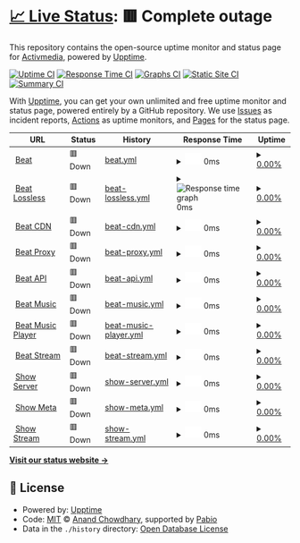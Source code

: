 # [📈 Live Status](https://activmediacorp.github.io/status): <!--live status--> **🟥 Complete outage**

This repository contains the open-source uptime monitor and status page for [Activmedia](https://activmediacorp.github.io/status), powered by [Upptime](https://github.com/upptime/upptime).

[![Uptime CI](https://github.com/activmediacorp/status/workflows/Uptime%20CI/badge.svg)](https://github.com/activmediacorp/status/actions?query=workflow%3A%22Uptime+CI%22)
[![Response Time CI](https://github.com/activmediacorp/status/workflows/Response%20Time%20CI/badge.svg)](https://github.com/activmediacorp/status/actions?query=workflow%3A%22Response+Time+CI%22)
[![Graphs CI](https://github.com/activmediacorp/status/workflows/Graphs%20CI/badge.svg)](https://github.com/activmediacorp/status/actions?query=workflow%3A%22Graphs+CI%22)
[![Static Site CI](https://github.com/activmediacorp/status/workflows/Static%20Site%20CI/badge.svg)](https://github.com/activmediacorp/status/actions?query=workflow%3A%22Static+Site+CI%22)
[![Summary CI](https://github.com/activmediacorp/status/workflows/Summary%20CI/badge.svg)](https://github.com/activmediacorp/status/actions?query=workflow%3A%22Summary+CI%22)

With [Upptime](https://upptime.js.org), you can get your own unlimited and free uptime monitor and status page, powered entirely by a GitHub repository. We use [Issues](https://github.com/activmediacorp/status/issues) as incident reports, [Actions](https://github.com/activmediacorp/status/actions) as uptime monitors, and [Pages](https://activmediacorp.github.io/status) for the status page.

<!--start: status pages-->
<!-- This summary is generated by Upptime (https://github.com/upptime/upptime) -->
<!-- Do not edit this manually, your changes will be overwritten -->
<!-- prettier-ignore -->
| URL | Status | History | Response Time | Uptime |
| --- | ------ | ------- | ------------- | ------ |
| <img alt="" src="https://icons.duckduckgo.com/ip3/beatstreaming.com.ico" height="13"> [Beat](https://beatstreaming.com) | 🟥 Down | [beat.yml](https://github.com/beatstreaming/status/commits/HEAD/history/beat.yml) | <details><summary><img alt="Response time graph" src="./graphs/beat/response-time-week.png" height="20"> 0ms</summary><br><a href="https://activmediacorp.github.io/status/history/beat"><img alt="Response time 131" src="https://img.shields.io/endpoint?url=https%3A%2F%2Fraw.githubusercontent.com%2Fbeatstreaming%2Fstatus%2FHEAD%2Fapi%2Fbeat%2Fresponse-time.json"></a><br><a href="https://activmediacorp.github.io/status/history/beat"><img alt="24-hour response time 0" src="https://img.shields.io/endpoint?url=https%3A%2F%2Fraw.githubusercontent.com%2Fbeatstreaming%2Fstatus%2FHEAD%2Fapi%2Fbeat%2Fresponse-time-day.json"></a><br><a href="https://activmediacorp.github.io/status/history/beat"><img alt="7-day response time 0" src="https://img.shields.io/endpoint?url=https%3A%2F%2Fraw.githubusercontent.com%2Fbeatstreaming%2Fstatus%2FHEAD%2Fapi%2Fbeat%2Fresponse-time-week.json"></a><br><a href="https://activmediacorp.github.io/status/history/beat"><img alt="30-day response time 163" src="https://img.shields.io/endpoint?url=https%3A%2F%2Fraw.githubusercontent.com%2Fbeatstreaming%2Fstatus%2FHEAD%2Fapi%2Fbeat%2Fresponse-time-month.json"></a><br><a href="https://activmediacorp.github.io/status/history/beat"><img alt="1-year response time 131" src="https://img.shields.io/endpoint?url=https%3A%2F%2Fraw.githubusercontent.com%2Fbeatstreaming%2Fstatus%2FHEAD%2Fapi%2Fbeat%2Fresponse-time-year.json"></a></details> | <details><summary><a href="https://activmediacorp.github.io/status/history/beat">0.00%</a></summary><a href="https://activmediacorp.github.io/status/history/beat"><img alt="All-time uptime 96.28%" src="https://img.shields.io/endpoint?url=https%3A%2F%2Fraw.githubusercontent.com%2Fbeatstreaming%2Fstatus%2FHEAD%2Fapi%2Fbeat%2Fuptime.json"></a><br><a href="https://activmediacorp.github.io/status/history/beat"><img alt="24-hour uptime 0.00%" src="https://img.shields.io/endpoint?url=https%3A%2F%2Fraw.githubusercontent.com%2Fbeatstreaming%2Fstatus%2FHEAD%2Fapi%2Fbeat%2Fuptime-day.json"></a><br><a href="https://activmediacorp.github.io/status/history/beat"><img alt="7-day uptime 0.00%" src="https://img.shields.io/endpoint?url=https%3A%2F%2Fraw.githubusercontent.com%2Fbeatstreaming%2Fstatus%2FHEAD%2Fapi%2Fbeat%2Fuptime-week.json"></a><br><a href="https://activmediacorp.github.io/status/history/beat"><img alt="30-day uptime 70.80%" src="https://img.shields.io/endpoint?url=https%3A%2F%2Fraw.githubusercontent.com%2Fbeatstreaming%2Fstatus%2FHEAD%2Fapi%2Fbeat%2Fuptime-month.json"></a><br><a href="https://activmediacorp.github.io/status/history/beat"><img alt="1-year uptime 96.28%" src="https://img.shields.io/endpoint?url=https%3A%2F%2Fraw.githubusercontent.com%2Fbeatstreaming%2Fstatus%2FHEAD%2Fapi%2Fbeat%2Fuptime-year.json"></a></details>
| <img alt="" src="https://icons.duckduckgo.com/ip3/lossless.api.beatstreaming.com.ico" height="13"> [Beat Lossless](https://lossless.api.beatstreaming.com) | 🟥 Down | [beat-lossless.yml](https://github.com/beatstreaming/status/commits/HEAD/history/beat-lossless.yml) | <details><summary><img alt="Response time graph" src="./graphs/beat-lossless/response-time-week.png" height="20"> 0ms</summary><br><a href="https://activmediacorp.github.io/status/history/beat-lossless"><img alt="Response time 0" src="https://img.shields.io/endpoint?url=https%3A%2F%2Fraw.githubusercontent.com%2Fbeatstreaming%2Fstatus%2FHEAD%2Fapi%2Fbeat-lossless%2Fresponse-time.json"></a><br><a href="https://activmediacorp.github.io/status/history/beat-lossless"><img alt="24-hour response time 0" src="https://img.shields.io/endpoint?url=https%3A%2F%2Fraw.githubusercontent.com%2Fbeatstreaming%2Fstatus%2FHEAD%2Fapi%2Fbeat-lossless%2Fresponse-time-day.json"></a><br><a href="https://activmediacorp.github.io/status/history/beat-lossless"><img alt="7-day response time 0" src="https://img.shields.io/endpoint?url=https%3A%2F%2Fraw.githubusercontent.com%2Fbeatstreaming%2Fstatus%2FHEAD%2Fapi%2Fbeat-lossless%2Fresponse-time-week.json"></a><br><a href="https://activmediacorp.github.io/status/history/beat-lossless"><img alt="30-day response time 0" src="https://img.shields.io/endpoint?url=https%3A%2F%2Fraw.githubusercontent.com%2Fbeatstreaming%2Fstatus%2FHEAD%2Fapi%2Fbeat-lossless%2Fresponse-time-month.json"></a><br><a href="https://activmediacorp.github.io/status/history/beat-lossless"><img alt="1-year response time 0" src="https://img.shields.io/endpoint?url=https%3A%2F%2Fraw.githubusercontent.com%2Fbeatstreaming%2Fstatus%2FHEAD%2Fapi%2Fbeat-lossless%2Fresponse-time-year.json"></a></details> | <details><summary><a href="https://activmediacorp.github.io/status/history/beat-lossless">0.00%</a></summary><a href="https://activmediacorp.github.io/status/history/beat-lossless"><img alt="All-time uptime 0.00%" src="https://img.shields.io/endpoint?url=https%3A%2F%2Fraw.githubusercontent.com%2Fbeatstreaming%2Fstatus%2FHEAD%2Fapi%2Fbeat-lossless%2Fuptime.json"></a><br><a href="https://activmediacorp.github.io/status/history/beat-lossless"><img alt="24-hour uptime 0.00%" src="https://img.shields.io/endpoint?url=https%3A%2F%2Fraw.githubusercontent.com%2Fbeatstreaming%2Fstatus%2FHEAD%2Fapi%2Fbeat-lossless%2Fuptime-day.json"></a><br><a href="https://activmediacorp.github.io/status/history/beat-lossless"><img alt="7-day uptime 0.00%" src="https://img.shields.io/endpoint?url=https%3A%2F%2Fraw.githubusercontent.com%2Fbeatstreaming%2Fstatus%2FHEAD%2Fapi%2Fbeat-lossless%2Fuptime-week.json"></a><br><a href="https://activmediacorp.github.io/status/history/beat-lossless"><img alt="30-day uptime 0.00%" src="https://img.shields.io/endpoint?url=https%3A%2F%2Fraw.githubusercontent.com%2Fbeatstreaming%2Fstatus%2FHEAD%2Fapi%2Fbeat-lossless%2Fuptime-month.json"></a><br><a href="https://activmediacorp.github.io/status/history/beat-lossless"><img alt="1-year uptime 0.00%" src="https://img.shields.io/endpoint?url=https%3A%2F%2Fraw.githubusercontent.com%2Fbeatstreaming%2Fstatus%2FHEAD%2Fapi%2Fbeat-lossless%2Fuptime-year.json"></a></details>
| <img alt="" src="https://icons.duckduckgo.com/ip3/cdn.beatstreaming.com.ico" height="13"> [Beat CDN](https://cdn.beatstreaming.com) | 🟥 Down | [beat-cdn.yml](https://github.com/beatstreaming/status/commits/HEAD/history/beat-cdn.yml) | <details><summary><img alt="Response time graph" src="./graphs/beat-cdn/response-time-week.png" height="20"> 0ms</summary><br><a href="https://activmediacorp.github.io/status/history/beat-cdn"><img alt="Response time 1422" src="https://img.shields.io/endpoint?url=https%3A%2F%2Fraw.githubusercontent.com%2Fbeatstreaming%2Fstatus%2FHEAD%2Fapi%2Fbeat-cdn%2Fresponse-time.json"></a><br><a href="https://activmediacorp.github.io/status/history/beat-cdn"><img alt="24-hour response time 0" src="https://img.shields.io/endpoint?url=https%3A%2F%2Fraw.githubusercontent.com%2Fbeatstreaming%2Fstatus%2FHEAD%2Fapi%2Fbeat-cdn%2Fresponse-time-day.json"></a><br><a href="https://activmediacorp.github.io/status/history/beat-cdn"><img alt="7-day response time 0" src="https://img.shields.io/endpoint?url=https%3A%2F%2Fraw.githubusercontent.com%2Fbeatstreaming%2Fstatus%2FHEAD%2Fapi%2Fbeat-cdn%2Fresponse-time-week.json"></a><br><a href="https://activmediacorp.github.io/status/history/beat-cdn"><img alt="30-day response time 926" src="https://img.shields.io/endpoint?url=https%3A%2F%2Fraw.githubusercontent.com%2Fbeatstreaming%2Fstatus%2FHEAD%2Fapi%2Fbeat-cdn%2Fresponse-time-month.json"></a><br><a href="https://activmediacorp.github.io/status/history/beat-cdn"><img alt="1-year response time 1422" src="https://img.shields.io/endpoint?url=https%3A%2F%2Fraw.githubusercontent.com%2Fbeatstreaming%2Fstatus%2FHEAD%2Fapi%2Fbeat-cdn%2Fresponse-time-year.json"></a></details> | <details><summary><a href="https://activmediacorp.github.io/status/history/beat-cdn">0.00%</a></summary><a href="https://activmediacorp.github.io/status/history/beat-cdn"><img alt="All-time uptime 4.18%" src="https://img.shields.io/endpoint?url=https%3A%2F%2Fraw.githubusercontent.com%2Fbeatstreaming%2Fstatus%2FHEAD%2Fapi%2Fbeat-cdn%2Fuptime.json"></a><br><a href="https://activmediacorp.github.io/status/history/beat-cdn"><img alt="24-hour uptime 0.00%" src="https://img.shields.io/endpoint?url=https%3A%2F%2Fraw.githubusercontent.com%2Fbeatstreaming%2Fstatus%2FHEAD%2Fapi%2Fbeat-cdn%2Fuptime-day.json"></a><br><a href="https://activmediacorp.github.io/status/history/beat-cdn"><img alt="7-day uptime 0.00%" src="https://img.shields.io/endpoint?url=https%3A%2F%2Fraw.githubusercontent.com%2Fbeatstreaming%2Fstatus%2FHEAD%2Fapi%2Fbeat-cdn%2Fuptime-week.json"></a><br><a href="https://activmediacorp.github.io/status/history/beat-cdn"><img alt="30-day uptime 30.88%" src="https://img.shields.io/endpoint?url=https%3A%2F%2Fraw.githubusercontent.com%2Fbeatstreaming%2Fstatus%2FHEAD%2Fapi%2Fbeat-cdn%2Fuptime-month.json"></a><br><a href="https://activmediacorp.github.io/status/history/beat-cdn"><img alt="1-year uptime 4.18%" src="https://img.shields.io/endpoint?url=https%3A%2F%2Fraw.githubusercontent.com%2Fbeatstreaming%2Fstatus%2FHEAD%2Fapi%2Fbeat-cdn%2Fuptime-year.json"></a></details>
| <img alt="" src="https://icons.duckduckgo.com/ip3/proxy.beatstreaming.com.ico" height="13"> [Beat Proxy](https://proxy.beatstreaming.com) | 🟥 Down | [beat-proxy.yml](https://github.com/beatstreaming/status/commits/HEAD/history/beat-proxy.yml) | <details><summary><img alt="Response time graph" src="./graphs/beat-proxy/response-time-week.png" height="20"> 0ms</summary><br><a href="https://activmediacorp.github.io/status/history/beat-proxy"><img alt="Response time 203" src="https://img.shields.io/endpoint?url=https%3A%2F%2Fraw.githubusercontent.com%2Fbeatstreaming%2Fstatus%2FHEAD%2Fapi%2Fbeat-proxy%2Fresponse-time.json"></a><br><a href="https://activmediacorp.github.io/status/history/beat-proxy"><img alt="24-hour response time 0" src="https://img.shields.io/endpoint?url=https%3A%2F%2Fraw.githubusercontent.com%2Fbeatstreaming%2Fstatus%2FHEAD%2Fapi%2Fbeat-proxy%2Fresponse-time-day.json"></a><br><a href="https://activmediacorp.github.io/status/history/beat-proxy"><img alt="7-day response time 0" src="https://img.shields.io/endpoint?url=https%3A%2F%2Fraw.githubusercontent.com%2Fbeatstreaming%2Fstatus%2FHEAD%2Fapi%2Fbeat-proxy%2Fresponse-time-week.json"></a><br><a href="https://activmediacorp.github.io/status/history/beat-proxy"><img alt="30-day response time 203" src="https://img.shields.io/endpoint?url=https%3A%2F%2Fraw.githubusercontent.com%2Fbeatstreaming%2Fstatus%2FHEAD%2Fapi%2Fbeat-proxy%2Fresponse-time-month.json"></a><br><a href="https://activmediacorp.github.io/status/history/beat-proxy"><img alt="1-year response time 203" src="https://img.shields.io/endpoint?url=https%3A%2F%2Fraw.githubusercontent.com%2Fbeatstreaming%2Fstatus%2FHEAD%2Fapi%2Fbeat-proxy%2Fresponse-time-year.json"></a></details> | <details><summary><a href="https://activmediacorp.github.io/status/history/beat-proxy">0.00%</a></summary><a href="https://activmediacorp.github.io/status/history/beat-proxy"><img alt="All-time uptime 4.18%" src="https://img.shields.io/endpoint?url=https%3A%2F%2Fraw.githubusercontent.com%2Fbeatstreaming%2Fstatus%2FHEAD%2Fapi%2Fbeat-proxy%2Fuptime.json"></a><br><a href="https://activmediacorp.github.io/status/history/beat-proxy"><img alt="24-hour uptime 0.00%" src="https://img.shields.io/endpoint?url=https%3A%2F%2Fraw.githubusercontent.com%2Fbeatstreaming%2Fstatus%2FHEAD%2Fapi%2Fbeat-proxy%2Fuptime-day.json"></a><br><a href="https://activmediacorp.github.io/status/history/beat-proxy"><img alt="7-day uptime 0.00%" src="https://img.shields.io/endpoint?url=https%3A%2F%2Fraw.githubusercontent.com%2Fbeatstreaming%2Fstatus%2FHEAD%2Fapi%2Fbeat-proxy%2Fuptime-week.json"></a><br><a href="https://activmediacorp.github.io/status/history/beat-proxy"><img alt="30-day uptime 30.88%" src="https://img.shields.io/endpoint?url=https%3A%2F%2Fraw.githubusercontent.com%2Fbeatstreaming%2Fstatus%2FHEAD%2Fapi%2Fbeat-proxy%2Fuptime-month.json"></a><br><a href="https://activmediacorp.github.io/status/history/beat-proxy"><img alt="1-year uptime 4.18%" src="https://img.shields.io/endpoint?url=https%3A%2F%2Fraw.githubusercontent.com%2Fbeatstreaming%2Fstatus%2FHEAD%2Fapi%2Fbeat-proxy%2Fuptime-year.json"></a></details>
| <img alt="" src="https://icons.duckduckgo.com/ip3/api.beatstreaming.com.ico" height="13"> [Beat API](https://api.beatstreaming.com) | 🟥 Down | [beat-api.yml](https://github.com/beatstreaming/status/commits/HEAD/history/beat-api.yml) | <details><summary><img alt="Response time graph" src="./graphs/beat-api/response-time-week.png" height="20"> 0ms</summary><br><a href="https://activmediacorp.github.io/status/history/beat-api"><img alt="Response time 3451" src="https://img.shields.io/endpoint?url=https%3A%2F%2Fraw.githubusercontent.com%2Fbeatstreaming%2Fstatus%2FHEAD%2Fapi%2Fbeat-api%2Fresponse-time.json"></a><br><a href="https://activmediacorp.github.io/status/history/beat-api"><img alt="24-hour response time 0" src="https://img.shields.io/endpoint?url=https%3A%2F%2Fraw.githubusercontent.com%2Fbeatstreaming%2Fstatus%2FHEAD%2Fapi%2Fbeat-api%2Fresponse-time-day.json"></a><br><a href="https://activmediacorp.github.io/status/history/beat-api"><img alt="7-day response time 0" src="https://img.shields.io/endpoint?url=https%3A%2F%2Fraw.githubusercontent.com%2Fbeatstreaming%2Fstatus%2FHEAD%2Fapi%2Fbeat-api%2Fresponse-time-week.json"></a><br><a href="https://activmediacorp.github.io/status/history/beat-api"><img alt="30-day response time 2188" src="https://img.shields.io/endpoint?url=https%3A%2F%2Fraw.githubusercontent.com%2Fbeatstreaming%2Fstatus%2FHEAD%2Fapi%2Fbeat-api%2Fresponse-time-month.json"></a><br><a href="https://activmediacorp.github.io/status/history/beat-api"><img alt="1-year response time 3451" src="https://img.shields.io/endpoint?url=https%3A%2F%2Fraw.githubusercontent.com%2Fbeatstreaming%2Fstatus%2FHEAD%2Fapi%2Fbeat-api%2Fresponse-time-year.json"></a></details> | <details><summary><a href="https://activmediacorp.github.io/status/history/beat-api">0.00%</a></summary><a href="https://activmediacorp.github.io/status/history/beat-api"><img alt="All-time uptime 4.18%" src="https://img.shields.io/endpoint?url=https%3A%2F%2Fraw.githubusercontent.com%2Fbeatstreaming%2Fstatus%2FHEAD%2Fapi%2Fbeat-api%2Fuptime.json"></a><br><a href="https://activmediacorp.github.io/status/history/beat-api"><img alt="24-hour uptime 0.00%" src="https://img.shields.io/endpoint?url=https%3A%2F%2Fraw.githubusercontent.com%2Fbeatstreaming%2Fstatus%2FHEAD%2Fapi%2Fbeat-api%2Fuptime-day.json"></a><br><a href="https://activmediacorp.github.io/status/history/beat-api"><img alt="7-day uptime 0.00%" src="https://img.shields.io/endpoint?url=https%3A%2F%2Fraw.githubusercontent.com%2Fbeatstreaming%2Fstatus%2FHEAD%2Fapi%2Fbeat-api%2Fuptime-week.json"></a><br><a href="https://activmediacorp.github.io/status/history/beat-api"><img alt="30-day uptime 30.88%" src="https://img.shields.io/endpoint?url=https%3A%2F%2Fraw.githubusercontent.com%2Fbeatstreaming%2Fstatus%2FHEAD%2Fapi%2Fbeat-api%2Fuptime-month.json"></a><br><a href="https://activmediacorp.github.io/status/history/beat-api"><img alt="1-year uptime 4.18%" src="https://img.shields.io/endpoint?url=https%3A%2F%2Fraw.githubusercontent.com%2Fbeatstreaming%2Fstatus%2FHEAD%2Fapi%2Fbeat-api%2Fuptime-year.json"></a></details>
| <img alt="" src="https://icons.duckduckgo.com/ip3/music.api.beatstreaming.com.ico" height="13"> [Beat Music](https://music.api.beatstreaming.com) | 🟥 Down | [beat-music.yml](https://github.com/beatstreaming/status/commits/HEAD/history/beat-music.yml) | <details><summary><img alt="Response time graph" src="./graphs/beat-music/response-time-week.png" height="20"> 0ms</summary><br><a href="https://activmediacorp.github.io/status/history/beat-music"><img alt="Response time 1880" src="https://img.shields.io/endpoint?url=https%3A%2F%2Fraw.githubusercontent.com%2Fbeatstreaming%2Fstatus%2FHEAD%2Fapi%2Fbeat-music%2Fresponse-time.json"></a><br><a href="https://activmediacorp.github.io/status/history/beat-music"><img alt="24-hour response time 0" src="https://img.shields.io/endpoint?url=https%3A%2F%2Fraw.githubusercontent.com%2Fbeatstreaming%2Fstatus%2FHEAD%2Fapi%2Fbeat-music%2Fresponse-time-day.json"></a><br><a href="https://activmediacorp.github.io/status/history/beat-music"><img alt="7-day response time 0" src="https://img.shields.io/endpoint?url=https%3A%2F%2Fraw.githubusercontent.com%2Fbeatstreaming%2Fstatus%2FHEAD%2Fapi%2Fbeat-music%2Fresponse-time-week.json"></a><br><a href="https://activmediacorp.github.io/status/history/beat-music"><img alt="30-day response time 1445" src="https://img.shields.io/endpoint?url=https%3A%2F%2Fraw.githubusercontent.com%2Fbeatstreaming%2Fstatus%2FHEAD%2Fapi%2Fbeat-music%2Fresponse-time-month.json"></a><br><a href="https://activmediacorp.github.io/status/history/beat-music"><img alt="1-year response time 1880" src="https://img.shields.io/endpoint?url=https%3A%2F%2Fraw.githubusercontent.com%2Fbeatstreaming%2Fstatus%2FHEAD%2Fapi%2Fbeat-music%2Fresponse-time-year.json"></a></details> | <details><summary><a href="https://activmediacorp.github.io/status/history/beat-music">0.00%</a></summary><a href="https://activmediacorp.github.io/status/history/beat-music"><img alt="All-time uptime 0.00%" src="https://img.shields.io/endpoint?url=https%3A%2F%2Fraw.githubusercontent.com%2Fbeatstreaming%2Fstatus%2FHEAD%2Fapi%2Fbeat-music%2Fuptime.json"></a><br><a href="https://activmediacorp.github.io/status/history/beat-music"><img alt="24-hour uptime 0.00%" src="https://img.shields.io/endpoint?url=https%3A%2F%2Fraw.githubusercontent.com%2Fbeatstreaming%2Fstatus%2FHEAD%2Fapi%2Fbeat-music%2Fuptime-day.json"></a><br><a href="https://activmediacorp.github.io/status/history/beat-music"><img alt="7-day uptime 0.00%" src="https://img.shields.io/endpoint?url=https%3A%2F%2Fraw.githubusercontent.com%2Fbeatstreaming%2Fstatus%2FHEAD%2Fapi%2Fbeat-music%2Fuptime-week.json"></a><br><a href="https://activmediacorp.github.io/status/history/beat-music"><img alt="30-day uptime 0.00%" src="https://img.shields.io/endpoint?url=https%3A%2F%2Fraw.githubusercontent.com%2Fbeatstreaming%2Fstatus%2FHEAD%2Fapi%2Fbeat-music%2Fuptime-month.json"></a><br><a href="https://activmediacorp.github.io/status/history/beat-music"><img alt="1-year uptime 0.00%" src="https://img.shields.io/endpoint?url=https%3A%2F%2Fraw.githubusercontent.com%2Fbeatstreaming%2Fstatus%2FHEAD%2Fapi%2Fbeat-music%2Fuptime-year.json"></a></details>
| <img alt="" src="https://icons.duckduckgo.com/ip3/player.music.api.beatstreaming.com.ico" height="13"> [Beat Music Player](https://player.music.api.beatstreaming.com) | 🟥 Down | [beat-music-player.yml](https://github.com/beatstreaming/status/commits/HEAD/history/beat-music-player.yml) | <details><summary><img alt="Response time graph" src="./graphs/beat-music-player/response-time-week.png" height="20"> 0ms</summary><br><a href="https://activmediacorp.github.io/status/history/beat-music-player"><img alt="Response time 1028" src="https://img.shields.io/endpoint?url=https%3A%2F%2Fraw.githubusercontent.com%2Fbeatstreaming%2Fstatus%2FHEAD%2Fapi%2Fbeat-music-player%2Fresponse-time.json"></a><br><a href="https://activmediacorp.github.io/status/history/beat-music-player"><img alt="24-hour response time 0" src="https://img.shields.io/endpoint?url=https%3A%2F%2Fraw.githubusercontent.com%2Fbeatstreaming%2Fstatus%2FHEAD%2Fapi%2Fbeat-music-player%2Fresponse-time-day.json"></a><br><a href="https://activmediacorp.github.io/status/history/beat-music-player"><img alt="7-day response time 0" src="https://img.shields.io/endpoint?url=https%3A%2F%2Fraw.githubusercontent.com%2Fbeatstreaming%2Fstatus%2FHEAD%2Fapi%2Fbeat-music-player%2Fresponse-time-week.json"></a><br><a href="https://activmediacorp.github.io/status/history/beat-music-player"><img alt="30-day response time 933" src="https://img.shields.io/endpoint?url=https%3A%2F%2Fraw.githubusercontent.com%2Fbeatstreaming%2Fstatus%2FHEAD%2Fapi%2Fbeat-music-player%2Fresponse-time-month.json"></a><br><a href="https://activmediacorp.github.io/status/history/beat-music-player"><img alt="1-year response time 1028" src="https://img.shields.io/endpoint?url=https%3A%2F%2Fraw.githubusercontent.com%2Fbeatstreaming%2Fstatus%2FHEAD%2Fapi%2Fbeat-music-player%2Fresponse-time-year.json"></a></details> | <details><summary><a href="https://activmediacorp.github.io/status/history/beat-music-player">0.00%</a></summary><a href="https://activmediacorp.github.io/status/history/beat-music-player"><img alt="All-time uptime 0.00%" src="https://img.shields.io/endpoint?url=https%3A%2F%2Fraw.githubusercontent.com%2Fbeatstreaming%2Fstatus%2FHEAD%2Fapi%2Fbeat-music-player%2Fuptime.json"></a><br><a href="https://activmediacorp.github.io/status/history/beat-music-player"><img alt="24-hour uptime 0.00%" src="https://img.shields.io/endpoint?url=https%3A%2F%2Fraw.githubusercontent.com%2Fbeatstreaming%2Fstatus%2FHEAD%2Fapi%2Fbeat-music-player%2Fuptime-day.json"></a><br><a href="https://activmediacorp.github.io/status/history/beat-music-player"><img alt="7-day uptime 0.00%" src="https://img.shields.io/endpoint?url=https%3A%2F%2Fraw.githubusercontent.com%2Fbeatstreaming%2Fstatus%2FHEAD%2Fapi%2Fbeat-music-player%2Fuptime-week.json"></a><br><a href="https://activmediacorp.github.io/status/history/beat-music-player"><img alt="30-day uptime 0.00%" src="https://img.shields.io/endpoint?url=https%3A%2F%2Fraw.githubusercontent.com%2Fbeatstreaming%2Fstatus%2FHEAD%2Fapi%2Fbeat-music-player%2Fuptime-month.json"></a><br><a href="https://activmediacorp.github.io/status/history/beat-music-player"><img alt="1-year uptime 0.00%" src="https://img.shields.io/endpoint?url=https%3A%2F%2Fraw.githubusercontent.com%2Fbeatstreaming%2Fstatus%2FHEAD%2Fapi%2Fbeat-music-player%2Fuptime-year.json"></a></details>
| <img alt="" src="https://icons.duckduckgo.com/ip3/stream.api.beatstreaming.com.ico" height="13"> [Beat Stream](https://stream.api.beatstreaming.com) | 🟥 Down | [beat-stream.yml](https://github.com/beatstreaming/status/commits/HEAD/history/beat-stream.yml) | <details><summary><img alt="Response time graph" src="./graphs/beat-stream/response-time-week.png" height="20"> 0ms</summary><br><a href="https://activmediacorp.github.io/status/history/beat-stream"><img alt="Response time 990" src="https://img.shields.io/endpoint?url=https%3A%2F%2Fraw.githubusercontent.com%2Fbeatstreaming%2Fstatus%2FHEAD%2Fapi%2Fbeat-stream%2Fresponse-time.json"></a><br><a href="https://activmediacorp.github.io/status/history/beat-stream"><img alt="24-hour response time 0" src="https://img.shields.io/endpoint?url=https%3A%2F%2Fraw.githubusercontent.com%2Fbeatstreaming%2Fstatus%2FHEAD%2Fapi%2Fbeat-stream%2Fresponse-time-day.json"></a><br><a href="https://activmediacorp.github.io/status/history/beat-stream"><img alt="7-day response time 0" src="https://img.shields.io/endpoint?url=https%3A%2F%2Fraw.githubusercontent.com%2Fbeatstreaming%2Fstatus%2FHEAD%2Fapi%2Fbeat-stream%2Fresponse-time-week.json"></a><br><a href="https://activmediacorp.github.io/status/history/beat-stream"><img alt="30-day response time 827" src="https://img.shields.io/endpoint?url=https%3A%2F%2Fraw.githubusercontent.com%2Fbeatstreaming%2Fstatus%2FHEAD%2Fapi%2Fbeat-stream%2Fresponse-time-month.json"></a><br><a href="https://activmediacorp.github.io/status/history/beat-stream"><img alt="1-year response time 990" src="https://img.shields.io/endpoint?url=https%3A%2F%2Fraw.githubusercontent.com%2Fbeatstreaming%2Fstatus%2FHEAD%2Fapi%2Fbeat-stream%2Fresponse-time-year.json"></a></details> | <details><summary><a href="https://activmediacorp.github.io/status/history/beat-stream">0.00%</a></summary><a href="https://activmediacorp.github.io/status/history/beat-stream"><img alt="All-time uptime 0.00%" src="https://img.shields.io/endpoint?url=https%3A%2F%2Fraw.githubusercontent.com%2Fbeatstreaming%2Fstatus%2FHEAD%2Fapi%2Fbeat-stream%2Fuptime.json"></a><br><a href="https://activmediacorp.github.io/status/history/beat-stream"><img alt="24-hour uptime 0.00%" src="https://img.shields.io/endpoint?url=https%3A%2F%2Fraw.githubusercontent.com%2Fbeatstreaming%2Fstatus%2FHEAD%2Fapi%2Fbeat-stream%2Fuptime-day.json"></a><br><a href="https://activmediacorp.github.io/status/history/beat-stream"><img alt="7-day uptime 0.00%" src="https://img.shields.io/endpoint?url=https%3A%2F%2Fraw.githubusercontent.com%2Fbeatstreaming%2Fstatus%2FHEAD%2Fapi%2Fbeat-stream%2Fuptime-week.json"></a><br><a href="https://activmediacorp.github.io/status/history/beat-stream"><img alt="30-day uptime 0.00%" src="https://img.shields.io/endpoint?url=https%3A%2F%2Fraw.githubusercontent.com%2Fbeatstreaming%2Fstatus%2FHEAD%2Fapi%2Fbeat-stream%2Fuptime-month.json"></a><br><a href="https://activmediacorp.github.io/status/history/beat-stream"><img alt="1-year uptime 0.00%" src="https://img.shields.io/endpoint?url=https%3A%2F%2Fraw.githubusercontent.com%2Fbeatstreaming%2Fstatus%2FHEAD%2Fapi%2Fbeat-stream%2Fuptime-year.json"></a></details>
| <img alt="" src="https://icons.duckduckgo.com/ip3/server.show.api.beatstreaming.com.ico" height="13"> [Show Server](https://server.show.api.beatstreaming.com) | 🟥 Down | [show-server.yml](https://github.com/beatstreaming/status/commits/HEAD/history/show-server.yml) | <details><summary><img alt="Response time graph" src="./graphs/show-server/response-time-week.png" height="20"> 0ms</summary><br><a href="https://activmediacorp.github.io/status/history/show-server"><img alt="Response time 1711" src="https://img.shields.io/endpoint?url=https%3A%2F%2Fraw.githubusercontent.com%2Fbeatstreaming%2Fstatus%2FHEAD%2Fapi%2Fshow-server%2Fresponse-time.json"></a><br><a href="https://activmediacorp.github.io/status/history/show-server"><img alt="24-hour response time 0" src="https://img.shields.io/endpoint?url=https%3A%2F%2Fraw.githubusercontent.com%2Fbeatstreaming%2Fstatus%2FHEAD%2Fapi%2Fshow-server%2Fresponse-time-day.json"></a><br><a href="https://activmediacorp.github.io/status/history/show-server"><img alt="7-day response time 0" src="https://img.shields.io/endpoint?url=https%3A%2F%2Fraw.githubusercontent.com%2Fbeatstreaming%2Fstatus%2FHEAD%2Fapi%2Fshow-server%2Fresponse-time-week.json"></a><br><a href="https://activmediacorp.github.io/status/history/show-server"><img alt="30-day response time 1241" src="https://img.shields.io/endpoint?url=https%3A%2F%2Fraw.githubusercontent.com%2Fbeatstreaming%2Fstatus%2FHEAD%2Fapi%2Fshow-server%2Fresponse-time-month.json"></a><br><a href="https://activmediacorp.github.io/status/history/show-server"><img alt="1-year response time 1711" src="https://img.shields.io/endpoint?url=https%3A%2F%2Fraw.githubusercontent.com%2Fbeatstreaming%2Fstatus%2FHEAD%2Fapi%2Fshow-server%2Fresponse-time-year.json"></a></details> | <details><summary><a href="https://activmediacorp.github.io/status/history/show-server">0.00%</a></summary><a href="https://activmediacorp.github.io/status/history/show-server"><img alt="All-time uptime 0.00%" src="https://img.shields.io/endpoint?url=https%3A%2F%2Fraw.githubusercontent.com%2Fbeatstreaming%2Fstatus%2FHEAD%2Fapi%2Fshow-server%2Fuptime.json"></a><br><a href="https://activmediacorp.github.io/status/history/show-server"><img alt="24-hour uptime 0.00%" src="https://img.shields.io/endpoint?url=https%3A%2F%2Fraw.githubusercontent.com%2Fbeatstreaming%2Fstatus%2FHEAD%2Fapi%2Fshow-server%2Fuptime-day.json"></a><br><a href="https://activmediacorp.github.io/status/history/show-server"><img alt="7-day uptime 0.00%" src="https://img.shields.io/endpoint?url=https%3A%2F%2Fraw.githubusercontent.com%2Fbeatstreaming%2Fstatus%2FHEAD%2Fapi%2Fshow-server%2Fuptime-week.json"></a><br><a href="https://activmediacorp.github.io/status/history/show-server"><img alt="30-day uptime 0.00%" src="https://img.shields.io/endpoint?url=https%3A%2F%2Fraw.githubusercontent.com%2Fbeatstreaming%2Fstatus%2FHEAD%2Fapi%2Fshow-server%2Fuptime-month.json"></a><br><a href="https://activmediacorp.github.io/status/history/show-server"><img alt="1-year uptime 0.00%" src="https://img.shields.io/endpoint?url=https%3A%2F%2Fraw.githubusercontent.com%2Fbeatstreaming%2Fstatus%2FHEAD%2Fapi%2Fshow-server%2Fuptime-year.json"></a></details>
| <img alt="" src="https://icons.duckduckgo.com/ip3/meta.show.api.beatstreaming.com.ico" height="13"> [Show Meta](https://meta.show.api.beatstreaming.com) | 🟥 Down | [show-meta.yml](https://github.com/beatstreaming/status/commits/HEAD/history/show-meta.yml) | <details><summary><img alt="Response time graph" src="./graphs/show-meta/response-time-week.png" height="20"> 0ms</summary><br><a href="https://activmediacorp.github.io/status/history/show-meta"><img alt="Response time 1007" src="https://img.shields.io/endpoint?url=https%3A%2F%2Fraw.githubusercontent.com%2Fbeatstreaming%2Fstatus%2FHEAD%2Fapi%2Fshow-meta%2Fresponse-time.json"></a><br><a href="https://activmediacorp.github.io/status/history/show-meta"><img alt="24-hour response time 0" src="https://img.shields.io/endpoint?url=https%3A%2F%2Fraw.githubusercontent.com%2Fbeatstreaming%2Fstatus%2FHEAD%2Fapi%2Fshow-meta%2Fresponse-time-day.json"></a><br><a href="https://activmediacorp.github.io/status/history/show-meta"><img alt="7-day response time 0" src="https://img.shields.io/endpoint?url=https%3A%2F%2Fraw.githubusercontent.com%2Fbeatstreaming%2Fstatus%2FHEAD%2Fapi%2Fshow-meta%2Fresponse-time-week.json"></a><br><a href="https://activmediacorp.github.io/status/history/show-meta"><img alt="30-day response time 930" src="https://img.shields.io/endpoint?url=https%3A%2F%2Fraw.githubusercontent.com%2Fbeatstreaming%2Fstatus%2FHEAD%2Fapi%2Fshow-meta%2Fresponse-time-month.json"></a><br><a href="https://activmediacorp.github.io/status/history/show-meta"><img alt="1-year response time 1007" src="https://img.shields.io/endpoint?url=https%3A%2F%2Fraw.githubusercontent.com%2Fbeatstreaming%2Fstatus%2FHEAD%2Fapi%2Fshow-meta%2Fresponse-time-year.json"></a></details> | <details><summary><a href="https://activmediacorp.github.io/status/history/show-meta">0.00%</a></summary><a href="https://activmediacorp.github.io/status/history/show-meta"><img alt="All-time uptime 0.00%" src="https://img.shields.io/endpoint?url=https%3A%2F%2Fraw.githubusercontent.com%2Fbeatstreaming%2Fstatus%2FHEAD%2Fapi%2Fshow-meta%2Fuptime.json"></a><br><a href="https://activmediacorp.github.io/status/history/show-meta"><img alt="24-hour uptime 0.00%" src="https://img.shields.io/endpoint?url=https%3A%2F%2Fraw.githubusercontent.com%2Fbeatstreaming%2Fstatus%2FHEAD%2Fapi%2Fshow-meta%2Fuptime-day.json"></a><br><a href="https://activmediacorp.github.io/status/history/show-meta"><img alt="7-day uptime 0.00%" src="https://img.shields.io/endpoint?url=https%3A%2F%2Fraw.githubusercontent.com%2Fbeatstreaming%2Fstatus%2FHEAD%2Fapi%2Fshow-meta%2Fuptime-week.json"></a><br><a href="https://activmediacorp.github.io/status/history/show-meta"><img alt="30-day uptime 0.00%" src="https://img.shields.io/endpoint?url=https%3A%2F%2Fraw.githubusercontent.com%2Fbeatstreaming%2Fstatus%2FHEAD%2Fapi%2Fshow-meta%2Fuptime-month.json"></a><br><a href="https://activmediacorp.github.io/status/history/show-meta"><img alt="1-year uptime 0.00%" src="https://img.shields.io/endpoint?url=https%3A%2F%2Fraw.githubusercontent.com%2Fbeatstreaming%2Fstatus%2FHEAD%2Fapi%2Fshow-meta%2Fuptime-year.json"></a></details>
| <img alt="" src="https://icons.duckduckgo.com/ip3/stream.show.api.beatstreaming.com.ico" height="13"> [Show Stream](https://stream.show.api.beatstreaming.com) | 🟥 Down | [show-stream.yml](https://github.com/beatstreaming/status/commits/HEAD/history/show-stream.yml) | <details><summary><img alt="Response time graph" src="./graphs/show-stream/response-time-week.png" height="20"> 0ms</summary><br><a href="https://activmediacorp.github.io/status/history/show-stream"><img alt="Response time 1001" src="https://img.shields.io/endpoint?url=https%3A%2F%2Fraw.githubusercontent.com%2Fbeatstreaming%2Fstatus%2FHEAD%2Fapi%2Fshow-stream%2Fresponse-time.json"></a><br><a href="https://activmediacorp.github.io/status/history/show-stream"><img alt="24-hour response time 0" src="https://img.shields.io/endpoint?url=https%3A%2F%2Fraw.githubusercontent.com%2Fbeatstreaming%2Fstatus%2FHEAD%2Fapi%2Fshow-stream%2Fresponse-time-day.json"></a><br><a href="https://activmediacorp.github.io/status/history/show-stream"><img alt="7-day response time 0" src="https://img.shields.io/endpoint?url=https%3A%2F%2Fraw.githubusercontent.com%2Fbeatstreaming%2Fstatus%2FHEAD%2Fapi%2Fshow-stream%2Fresponse-time-week.json"></a><br><a href="https://activmediacorp.github.io/status/history/show-stream"><img alt="30-day response time 824" src="https://img.shields.io/endpoint?url=https%3A%2F%2Fraw.githubusercontent.com%2Fbeatstreaming%2Fstatus%2FHEAD%2Fapi%2Fshow-stream%2Fresponse-time-month.json"></a><br><a href="https://activmediacorp.github.io/status/history/show-stream"><img alt="1-year response time 1001" src="https://img.shields.io/endpoint?url=https%3A%2F%2Fraw.githubusercontent.com%2Fbeatstreaming%2Fstatus%2FHEAD%2Fapi%2Fshow-stream%2Fresponse-time-year.json"></a></details> | <details><summary><a href="https://activmediacorp.github.io/status/history/show-stream">0.00%</a></summary><a href="https://activmediacorp.github.io/status/history/show-stream"><img alt="All-time uptime 0.00%" src="https://img.shields.io/endpoint?url=https%3A%2F%2Fraw.githubusercontent.com%2Fbeatstreaming%2Fstatus%2FHEAD%2Fapi%2Fshow-stream%2Fuptime.json"></a><br><a href="https://activmediacorp.github.io/status/history/show-stream"><img alt="24-hour uptime 0.00%" src="https://img.shields.io/endpoint?url=https%3A%2F%2Fraw.githubusercontent.com%2Fbeatstreaming%2Fstatus%2FHEAD%2Fapi%2Fshow-stream%2Fuptime-day.json"></a><br><a href="https://activmediacorp.github.io/status/history/show-stream"><img alt="7-day uptime 0.00%" src="https://img.shields.io/endpoint?url=https%3A%2F%2Fraw.githubusercontent.com%2Fbeatstreaming%2Fstatus%2FHEAD%2Fapi%2Fshow-stream%2Fuptime-week.json"></a><br><a href="https://activmediacorp.github.io/status/history/show-stream"><img alt="30-day uptime 0.00%" src="https://img.shields.io/endpoint?url=https%3A%2F%2Fraw.githubusercontent.com%2Fbeatstreaming%2Fstatus%2FHEAD%2Fapi%2Fshow-stream%2Fuptime-month.json"></a><br><a href="https://activmediacorp.github.io/status/history/show-stream"><img alt="1-year uptime 0.00%" src="https://img.shields.io/endpoint?url=https%3A%2F%2Fraw.githubusercontent.com%2Fbeatstreaming%2Fstatus%2FHEAD%2Fapi%2Fshow-stream%2Fuptime-year.json"></a></details>

<!--end: status pages-->

[**Visit our status website →**](https://activmediacorp.github.io/status)

## 📄 License

- Powered by: [Upptime](https://github.com/upptime/upptime)
- Code: [MIT](./LICENSE) © [Anand Chowdhary](https://anandchowdhary.com), supported by [Pabio](https://pabio.com)
- Data in the `./history` directory: [Open Database License](https://opendatacommons.org/licenses/odbl/1-0/)
